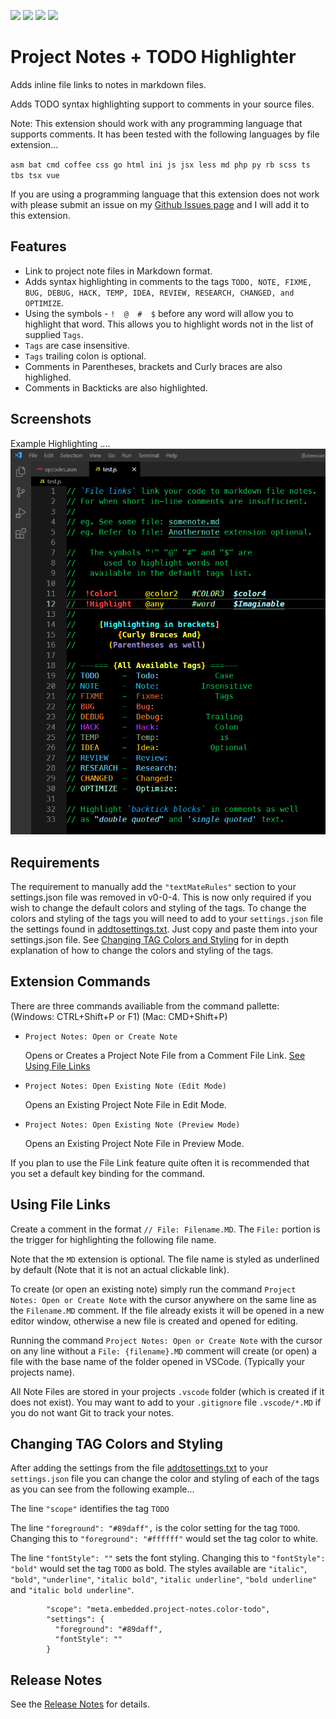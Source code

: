 ![](https://vsmarketplacebadge.apphb.com/version-short/willasm.project-notes.svg)
![](https://vsmarketplacebadge.apphb.com/installs-short/willasm.project-notes.svg)
![](https://vsmarketplacebadge.apphb.com/downloads-short/willasm.project-notes.svg)
![](https://vsmarketplacebadge.apphb.com/rating/willasm.project-notes.svg)

# Project Notes + TODO Highlighter
Adds inline file links to notes in markdown files.

Adds TODO syntax highlighting support to comments in your source files.

Note: This extension should work with any programming language that supports comments. It has been tested with the following languages by file extension...

`asm bat cmd coffee css go html ini js jsx less md php py rb scss ts tbs tsx vue`

If you are using a programming language that this extension does not work with please submit an issue on my [Github Issues page](https://github.com/willasm/project-notes/issues) and I will add it to this extension.

## Features
- Link to project note files in Markdown format.
- Adds syntax highlighting in comments to the tags `TODO, NOTE, FIXME, BUG, DEBUG, HACK, TEMP, IDEA, REVIEW, RESEARCH, CHANGED, and OPTIMIZE`.
- Using the symbols - `!  @  #  $` before any word will allow you to highlight that word. This allows you to highlight words not in the list of supplied `Tags`.
- `Tags` are case insensitive.
- `Tags` trailing colon is optional.
- Comments in Parentheses, brackets and Curly braces are also highlighed.
- Comments in Backticks are also highlighted.


## Screenshots
Example Highlighting ....
![Example Screenshot](./images/project-notes-example.png)


## Requirements
The requirement to manually add the `"textMateRules"` section to your settings.json file was removed in v0-0-4. This is now only required if you wish to change the default colors and styling of the tags. To change the colors and styling of the tags you will need to add to your `settings.json` file the settings found in [addtosettings.txt](./resources/addtosettings.txt). Just copy and paste them into your settings.json file. See [Changing TAG Colors and Styling](#changing-tag-colors-and-styling) for in depth explanation of how to change the colors and styling of the tags.

## Extension Commands
There are three commands availiable from the command pallette: (Windows: CTRL+Shift+P or F1) (Mac: CMD+Shift+P)
- `Project Notes: Open or Create Note`

    Opens or Creates a Project Note File from a Comment File Link. [See Using File Links](#using-file-links)
- `Project Notes: Open Existing Note (Edit Mode)`

    Opens an Existing Project Note File in Edit Mode.
- `Project Notes: Open Existing Note (Preview Mode)`

    Opens an Existing Project Note File in Preview Mode.

If you plan to use the File Link feature quite often it is recommended that you set a default key binding for the command.


## Using File Links
Create a comment in the format `// File: Filename.MD`. The `File:` portion is the trigger for highlighting the following file name.

Note that the `MD` extension is optional. The file name is styled as underlined by default (Note that it is not an actual clickable link).

To create (or open an existing note) simply run the command `Project Notes: Open or Create Note` with the cursor anywhere on the same line as the `Filename.MD` comment. If the file already exists it will be opened in a new editor window, otherwise a new file is created and opened for editing.

Running the command `Project Notes: Open or Create Note` with the cursor on any line without a `File: {filename}.MD` comment will create (or open) a file with the base name of the folder opened in VSCode. (Typically your projects name).

All Note Files are stored in your projects `.vscode` folder (which is created if it does not exist). You may want to add to your `.gitignore` file `.vscode/*.MD` if you do not want Git to track your notes.


## Changing TAG Colors and Styling
After adding the settings from the file [addtosettings.txt](./resources/addtosettings.txt) to your `settings.json` file you can change the color and styling of each of the tags as you can see from the following example...

The line `"scope"` identifies the tag `TODO`

The line `"foreground": "#89daff",` is the color setting for the tag `TODO`. Changing this to `"foreground": "#ffffff"` would set the tag color to white.

The line `"fontStyle": ""` sets the font styling. Changing this to `"fontStyle": "bold"` would set the tag `TODO` as bold.
The styles available are `"italic"`, `"bold"`, `"underline"`, `"italic bold"`, `"italic underline"`, `"bold underline"` and `"italic bold underline"`.

````
        "scope": "meta.embedded.project-notes.color-todo",
        "settings": {
          "foreground": "#89daff",
          "fontStyle": ""
        }
````

## Release Notes
See the [Release Notes](RELEASE.md) for details.


